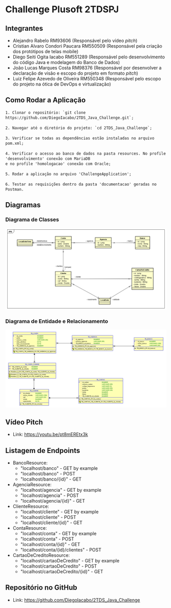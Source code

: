 # Challenge Plusoft 2TDSPJ

## Integrantes
- Alejandro Rabelo RM93606 (Responsável pelo vídeo *pitch*)
- Cristian Alvaro Condori Paucara RM550509 (Responsável pela criação dos protótipos de telas mobile)
- Diego Seiti Ogita Iacabo RM551289 (Responsável pelo desenvolvimento do código Java e modelagem do Banco de Dados)
- João Lucas Marques Costa RM98376 (Responsável por desenvolver a declaração de visão e escopo do projeto em formato *pitch*)
- Luiz Felipe Azevedo de Oliveira RM550348 (Responsável pelo escopo do projeto na ótica de DevOps e virtualização)

## Como Rodar a Aplicação
    1. Clonar o repositório: `git clone https://github.com/DiegoIacabo/2TDS_Java_Challenge.git`;
    
    2. Navegar até o diretório do projeto: `cd 2TDS_Java_Challenge`;

    3. Verificar se todas as dependências estão instaladas no arquivo pom.xml;

    4. Verificar o acesso ao banco de dados na pasta resources. No profile 'desenvolvimento' conexão com MariaDB
    e no profile 'homologacao' conexão com Oracle;

    5. Rodar a aplicação no arquivo 'ChallengeApplication';

    6. Testar as requisições dentro da pasta 'documentacao' geradas no Postman.

## Diagramas
### Diagrama de Classes
![diagrama_classes_challenge_sprint2.png](documentacao%2Fimagens%2Fdiagrama_classes_challenge_sprint2.png)

### Diagrama de Entidade e Relacionamento
![modelo_relacional_challenge_sprint2.png](documentacao%2Fimagens%2Fmodelo_relacional_challenge_sprint2.png)

## Vídeo Pitch
- Link: https://youtu.be/pt8mEREtx3k

## Listagem de Endpoints
- BancoResource:
  - "localhost/banco" - GET by example
  - "localhost/banco" - POST
  - "localhost/banco/{id}" - GET
- AgenciaResource:
  - "localhost/agencia" - GET by example
  - "localhost/agencia" - POST
  - "localhost/agencia/{id}" - GET
- ClienteResource:
  - "localhost/cliente" - GET by example
  - "localhost/cliente" - POST
  - "localhost/cliente/{id}" - GET
- ContaResource:
  - "localhost/conta" - GET by example
  - "localhost/conta" - POST
  - "localhost/conta/{id}" - GET
  - "localhost/conta/{id}/clientes" - POST
- CartaoDeCreditoResource:
  - "localhost/cartaoDeCredito" - GET by example
  - "localhost/cartaoDeCredito" - POST
  - "localhost/cartaoDeCredito/{id}" - GET

## Repositório no GitHub
- Link: https://github.com/DiegoIacabo/2TDS_Java_Challenge